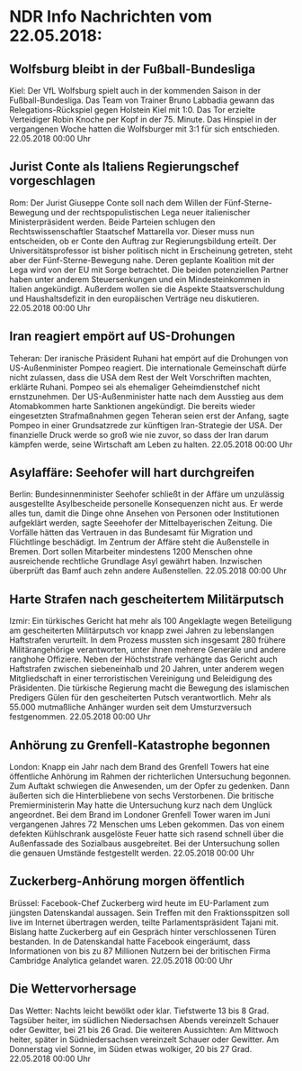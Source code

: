 # NDR Info Nachrichten vom 22.05.2018:


## Wolfsburg bleibt in der Fußball-Bundesliga
Kiel: Der VfL Wolfsburg spielt auch in der kommenden Saison in der Fußball-Bundesliga. Das Team von Trainer Bruno Labbadia gewann das Relegations-Rückspiel gegen Holstein Kiel mit 1:0. Das Tor erzielte Verteidiger Robin Knoche per Kopf in der 75. Minute. Das Hinspiel in der vergangenen Woche hatten die Wolfsburger mit 3:1 für sich entschieden. 22.05.2018 00:00 Uhr 

## Jurist Conte als Italiens Regierungschef vorgeschlagen
Rom: Der Jurist Giuseppe Conte soll nach dem Willen der Fünf-Sterne-Bewegung und der rechtspopulistischen Lega neuer italienischer Ministerpräsident werden. Beide Parteien schlugen den Rechtswissenschaftler Staatschef Mattarella vor. Dieser muss nun entscheiden, ob er Conte den Auftrag zur Regierungsbildung erteilt. Der Universitätsprofessor ist bisher politisch nicht in Erscheinung getreten, steht aber der Fünf-Sterne-Bewegung nahe. Deren geplante Koalition mit der Lega wird von der EU mit Sorge betrachtet. Die beiden potenziellen Partner haben unter anderem Steuersenkungen und ein Mindesteinkommen in Italien angekündigt. Außerdem wollen sie die Aspekte Staatsverschuldung und Haushaltsdefizit in den europäischen Verträge neu diskutieren. 22.05.2018 00:00 Uhr 

## Iran reagiert empört auf US-Drohungen
Teheran: Der iranische Präsident Ruhani hat empört auf die Drohungen von US-Außenminister Pompeo reagiert. Die internationale Gemeinschaft dürfe nicht zulassen, dass die USA dem Rest der Welt Vorschriften machten, erklärte Ruhani. Pompeo sei als ehemaliger Geheimdienstchef nicht ernstzunehmen. Der US-Außenminister hatte nach dem Ausstieg aus dem Atomabkommen harte Sanktionen angekündigt. Die bereits wieder eingesetzten Strafmaßnahmen gegen Teheran seien erst der Anfang, sagte Pompeo in einer Grundsatzrede zur künftigen Iran-Strategie der USA. Der finanzielle Druck werde so groß wie nie zuvor, so dass der Iran darum kämpfen werde, seine Wirtschaft am Leben zu halten. 22.05.2018 00:00 Uhr 

## Asylaffäre: Seehofer will hart durchgreifen
Berlin: Bundesinnenminister Seehofer schließt in der Affäre um unzulässig ausgestellte Asylbescheide personelle Konsequenzen nicht aus. Er werde alles tun, damit die Dinge ohne Ansehen von Personen oder Institutionen aufgeklärt werden, sagte Seeehofer der Mittelbayerischen Zeitung. Die Vorfälle hätten das Vertrauen in das Bundesamt für Migration und Flüchtlinge beschädigt. Im Zentrum der Affäre steht die Außenstelle in Bremen. Dort sollen Mitarbeiter mindestens 1200 Menschen ohne ausreichende rechtliche Grundlage Asyl gewährt haben. Inzwischen überprüft das Bamf auch zehn andere Außenstellen. 22.05.2018 00:00 Uhr 

## Harte Strafen nach gescheitertem Militärputsch
Izmir: Ein türkisches Gericht hat mehr als 100 Angeklagte wegen Beteiligung am gescheiterten Militärputsch vor knapp zwei Jahren zu lebenslangen Haftstrafen verurteilt. In dem Prozess mussten sich insgesamt 280 frühere Militärangehörige verantworten, unter ihnen mehrere Generäle und andere ranghohe Offiziere. Neben der Höchststrafe verhängte das Gericht auch Haftstrafen zwischen siebeneinhalb und 20 Jahren, unter anderem wegen Mitgliedschaft in einer terroristischen Vereinigung und Beleidigung des Präsidenten. Die türkische Regierung macht die Bewegung des islamischen Predigers Gülen für den gescheiterten Putsch verantwortlich. Mehr als 55.000 mutmaßliche Anhänger wurden seit dem Umsturzversuch festgenommen. 22.05.2018 00:00 Uhr 

## Anhörung zu Grenfell-Katastrophe begonnen
London: Knapp ein Jahr nach dem Brand des Grenfell Towers hat eine öffentliche Anhörung im Rahmen der richterlichen Untersuchung begonnen. Zum Auftakt schwiegen die Anwesenden, um der Opfer zu gedenken. Dann äußerten sich die Hinterbliebene von sechs Verstorbenen. Die britische Premierministerin May hatte die Untersuchung kurz nach dem Unglück angeordnet. Bei dem Brand im Londoner Grenfell Tower waren im Juni vergangenen Jahres 72 Menschen ums Leben gekommen. Das von einem defekten Kühlschrank ausgelöste Feuer hatte sich rasend schnell über die Außenfassade des Sozialbaus ausgebreitet. Bei der Untersuchung sollen die genauen Umstände festgestellt werden. 22.05.2018 00:00 Uhr 

## Zuckerberg-Anhörung morgen öffentlich
Brüssel: Facebook-Chef Zuckerberg wird heute im EU-Parlament zum jüngsten Datenskandal aussagen. Sein Treffen mit den Fraktionsspitzen soll live im Internet übertragen werden, teilte Parlamentspräsident Tajani mit. Bislang hatte Zuckerberg auf ein Gespräch hinter verschlossenen Türen bestanden. In de Datenskandal hatte Facebook eingeräumt, dass Informationen von bis zu 87 Millionen Nutzern bei der britischen Firma Cambridge Analytica gelandet waren. 22.05.2018 00:00 Uhr 

## Die Wettervorhersage
Das Wetter:
Nachts leicht bewölkt oder klar. Tiefstwerte 13 bis 8 Grad. Tagsüber heiter, im südlichen Niedersachsen Abends vereinzelt Schauer oder Gewitter, bei 21 bis 26 Grad. Die weiteren Aussichten: Am Mittwoch heiter, später in Südniedersachsen vereinzelt Schauer oder Gewitter. Am Donnerstag viel Sonne, im Süden etwas wolkiger, 20 bis 27 Grad. 22.05.2018 00:00 Uhr 

